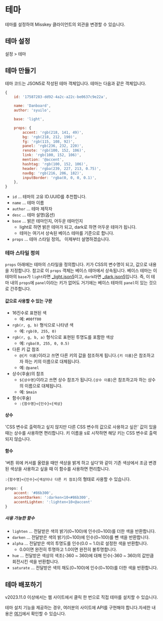 # 테마

테마를 설정하여 Misskey 클라이언트의 외관을 변경할 수 있습니다.

## 테마 설정

설정 > 테마

## 테마 만들기

테마 코드는 JSON5로 작성된 테마 객체입니다.
테마는 다음과 같은 객체입니다.

```js
{
	id: '17587283-dd92-4a2c-a22c-be0637c9e22a',

	name: 'Danboard',
	author: 'syuilo',

	base: 'light',

	props: {
		accent: 'rgb(218, 141, 49)',
		bg: 'rgb(218, 212, 190)',
		fg: 'rgb(115, 108, 92)',
		panel: 'rgb(236, 232, 220)',
		renote: 'rgb(100, 152, 106)',
		link: 'rgb(100, 152, 106)',
		mention: '@accent',
		hashtag: 'rgb(100, 152, 106)',
		header: 'rgba(239, 227, 213, 0.75)',
		navBg: 'rgb(216, 206, 182)',
		inputBorder: 'rgba(0, 0, 0, 0.1)',
	},
}

```

- `id` ... 테마의 고유 ID.UUID를 추천합니다.
- `name` ... 테마 이름
- `author` ... 테마 제작자
- `desc` ... 테마 설명(옵션)
- `base` ... 밝은 테마인지, 어두운 테마인지
  - light로 하면 밝은 테마가 되고, dark로 하면 어두운 테마가 됩니다.
  - 테마는 여기서 상속된 베이스 테마를 기준으로 합니다.
- `props` ... 테마 스타일 정의。 이제부터 설명하겠습니다.

### 테마 스타일 정의

`props` 아래에는 테마의 스타일을 정의합니다.
키가 CSS의 변수명이 되고, 값으로 내용을 지정합니다.
참고로 이 `props` 객체는 베이스 테마에서 상속됩니다.
베이스 테마는 이 테마의 `base`가 `light`라면 [\_light.json5][_light.json5]이고, `dark`라면 [\_dark.json5][_dark.json5]입니다.
즉, 이 테마 내의 `props`에 `panel`이라는 키가 없어도 거기에는 베이스 테마의 `panel`이 있는 것으로 간주합니다.

[_light.json5]: https://github.com/misskey-dev/misskey/blob/develop/packages/frontend/src/themes/_light.json5

[_dark.json5]: https://github.com/misskey-dev/misskey/blob/develop/packages/frontend/src/themes/_dark.json5

#### 값으로 사용할 수 있는 구문

- 16진수로 표현된 색
  - 예: `#00ff00`
- `rgb(r, g, b)` 형식으로 나타낸 색
  - 예: `rgb(0, 255, 0)`
- `rgb(r, g, b, a)` 형식으로 표현된 투명도를 포함한 색상
  - 예: `rgba(0, 255, 0, 0.5)`
- 다른 키 값 참조
  - `@{키 이름}`이라고 쓰면 다른 키의 값을 참조하게 됩니다.`{키 이름}`은 참조하고자 하는 키의 이름으로 대체됩니다.
  - 예: `@panel`
- 상수(후술)의 참조
  - `${상수명}`이라고 쓰면 상수 참조가 됩니다.`{상수 이름}`은 참조하고자 하는 상수의 이름으로 대체됩니다.
  - 예: `$main`
- 함수(후술)
  - `:{함수명}<{인수}<{색상}`

#### 상수

'CSS 변수로 출력하고 싶지 않지만 다른 CSS 변수의 값으로 사용하고 싶은' 값이 있을 때는 상수를 사용하면 편리합니다.
키 이름을 `$`로 시작하면 해당 키는 CSS 변수로 출력되지 않습니다.

#### 함수

'버튼 위에 커서를 올렸을 때만 색상을 밝게 하고 싶다'와 같이 기존 색상에서 조금 변경된 색상을 사용하고 싶을 때 이 함수를 사용하면 편리합니다.

`:{함수명}<{인수}<{색상이나 다른 키 참조}`의 형태로 사용할 수 있습니다.

```js
props: {
	accent: '#86b300',
	accentDarken: ':darken<10<#86b300',
	accentLighten: ':lighten<10<@accent'
}
```

##### 사용 가능한 함수

- `lighten` ... 전달받은 색의 밝기(0\~100)에 인수(0\~100)를 더한 색을 반환합니다.
- `darken` ... 전달받은 색의 밝기(0\~100)에 인수(0\~100)를 뺀 색을 반환합니다.
- `alpha` ... 전달받은 색의 투명도를 인수(0.0 \~ 1.0)로 설정한 색을 반환합니다.
  - 0.0이면 완전히 투명하고 1.0이면 완전히 불투명합니다.
- `hue` ... 전달받은 색상의 색조(-360 \~ 360)에 대해 인수(-360 \~ 360)의 값만큼 회전시킨 색을 반환합니다.
- `saturate` ... 전달받은 색의 채도(0\~100)에 인수(0\~100)를 더한 색을 반환합니다.

## 테마 배포하기

v2023.11.0 이상에서는 웹 사이트에서 클릭 한 번으로 직접 테마를 설치할 수 있습니다.

테마 설치 기능을 제공하는 경우, 여러분의 사이트에 API를 구현해야 합니다.자세한 내용은 [여기](../../for-developers/publish-on-your-website/)에서 확인할 수 있습니다.
